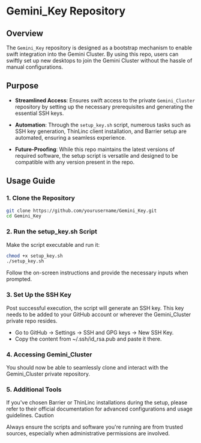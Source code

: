 # Gemini_Key Repository

## Overview

The `Gemini_Key` repository is designed as a bootstrap mechanism to enable swift integration into the Gemini Cluster. By using this repo, users can swiftly set up new desktops to join the Gemini Cluster without the hassle of manual configurations.

## Purpose

- **Streamlined Access**: Ensures swift access to the private `Gemini_Cluster` repository by setting up the necessary prerequisites and generating the essential SSH keys.
  
- **Automation**: Through the `setup_key.sh` script, numerous tasks such as SSH key generation, ThinLinc client installation, and Barrier setup are automated, ensuring a seamless experience.

- **Future-Proofing**: While this repo maintains the latest versions of required software, the setup script is versatile and designed to be compatible with any version present in the repo.

## Usage Guide

### 1. Clone the Repository

```bash
git clone https://github.com/yourusername/Gemini_Key.git
cd Gemini_Key
```

### 2. Run the setup_key.sh Script

Make the script executable and run it:

```bash
chmod +x setup_key.sh
./setup_key.sh
```

Follow the on-screen instructions and provide the necessary inputs when prompted.

### 3. Set Up the SSH Key

Post successful execution, the script will generate an SSH key. This key needs to be added to your GitHub account or wherever the Gemini_Cluster private repo resides.

- Go to GitHub -> Settings -> SSH and GPG keys -> New SSH Key.
- Copy the content from ~/.ssh/id_rsa.pub and paste it there.

### 4. Accessing Gemini_Cluster

You should now be able to seamlessly clone and interact with the Gemini_Cluster private repository.

### 5. Additional Tools

If you've chosen Barrier or ThinLinc installations during the setup, please refer to their official documentation for advanced configurations and usage guidelines.
Caution

Always ensure the scripts and software you're running are from trusted sources, especially when administrative permissions are involved.

